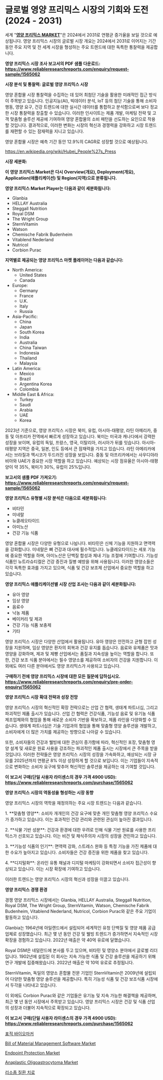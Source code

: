 <p><h1>글로벌 영양 프리믹스 시장의 기회와 도전 (2024 - 2031)</h1></p><p>세계 "<strong><a href="https://www.reliableresearchreports.com/nutritional-premixes-r1565062">영양 프리믹스 MARKET</a></strong>"은 2024에서 2031로 연평균 증가율을 보일 것으로 예상됩니다. 영양 프리믹스 시장의 글로벌 시장 개요는 2024에서 2031로 이어지는 기간 동안 주요 지역 및 전 세계 시장을 형성하는 주요 트렌드에 대한 독특한 통찰력을 제공합니다.</p>
<p><strong>영양 프리믹스 시장 조사 보고서의 PDF 샘플 다운로드: <a href="https://www.reliableresearchreports.com/enquiry/request-sample/1565062">https://www.reliableresearchreports.com/enquiry/request-sample/1565062</a></strong></p>
<p><strong>시장 분석 및 통찰력: 글로벌 영양 프리믹스 시장</strong></p>
<p><p>영양 혼합물 시장 통찰력을 수집하는 데 있어 최첨단 기술을 활용한 미래적인 접근 방식이 주목받고 있습니다. 인공지능(AI), 빅데이터 분석, IoT 등의 첨단 기술을 통해 소비자 행동, 영양 요구, 건강 트렌드에 대한 실시간 데이터를 통합하고 분석함으로써 보다 정교한 시장 통찰력을 창출할 수 있습니다. 이러한 인사이트는 제품 개발, 마케팅 전략 및 고객 맞춤형 솔루션 제공에 기여하여 영양 혼합물의 소비 패턴을 선도하는 요인으로 작용할 것입니다. 결과적으로, 이러한 변화는 시장의 혁신과 경쟁력을 강화하고 시장 트렌드를 재편할 수 있는 잠재력을 지니고 있습니다. </p><p>영양 혼합물 시장은 예측 기간 동안 12.9%의 CAGR로 성장할 것으로 예상됩니다.</p></p>
<p><a href="%7CAUTHORITHY_DOMAIN_URL%7C">https://en.wikipedia.org/wiki/Hubei_People%27s_Press</a></p>
<p><strong>시장 세분화:</strong></p>
<p><strong>이 영양 프리믹스 Market은 다시 Overview(개요), Deployment(개요), Application(애플리케이션) 및 Region(지역)으로 분류됩니다.</strong></p>
<p><strong>영양 프리믹스 Market Player는 다음과 같이 세분화됩니다:</strong></p>
<p><ul><li>Glanbia</li><li>HELLAY Australia</li><li>Steggall Nutrition</li><li>Royal DSM</li><li>The Wright Group</li><li>SternVitamin</li><li>Watson</li><li>Chemische Fabrik Budenheim</li><li>Vitablend Nederland</li><li>Nutricol</li><li>Corbion Purac</li></ul></p>
<p><strong>지역별로 제공되는 영양 프리믹스 마켓 플레이어는 다음과 같습니다:</strong></p>
<p><ul>
    <li>
        North America:
        <ul>
            <li>United States</li>
            <li>Canada</li>
        </ul>
    </li>
    <li>
        Europe:
        <ul>
            <li>Germany</li>
            <li>France</li>
            <li>U.K.</li>
            <li>Italy</li>
            <li>Russia</li>
        </ul>
    </li>
    <li>
        Asia-Pacific:
        <ul>
            <li>China</li>
            <li>Japan</li>
            <li>South Korea</li>
            <li>India</li>
            <li>Australia</li>
            <li>China Taiwan</li>
            <li>Indonesia</li>
            <li>Thailand</li>
            <li>Malaysia</li>
        </ul>
    </li>
    <li>
        Latin America:
        <ul>
            <li>Mexico</li>
            <li>Brazil</li>
            <li>Argentina Korea</li>
            <li>Colombia</li>
        </ul>
    </li>
    <li>
        Middle East & Africa:
        <ul>
            <li>Turkey</li>
            <li>Saudi</li>
            <li>Arabia</li>
            <li>UAE</li>
            <li>Korea</li>
        </ul>
    </li>
    </ul></p>
<p><p>2023년 기준으로, 영양 프리믹스 시장은 북미, 유럽, 아시아-태평양, 라틴 아메리카, 중동 및 아프리카 전역에서 빠르게 성장하고 있습니다. 북미는 미국과 캐나다에서 강력한 성장을 보이며, 유럽의 독일, 프랑스, 영국, 이탈리아, 러시아가 뒤를 잇습니다. 아시아-태평양 지역은 중국, 일본, 인도 등에서 큰 잠재력을 가지고 있습니다. 라틴 아메리카에서는 브라질과 멕시코가 두드러진 성장을 보입니다. 중동 및 아프리카에서는 사우디아라비아와 UAE가 중요한 시장 역할을 하고 있습니다. 예상되는 시장 점유율은 아시아-태평양이 약 35%, 북미가 30%, 유럽이 25%입니다.</p></p>
<p><strong>보고서의 샘플 PDF 가져오기: <a href="https://www.reliableresearchreports.com/enquiry/request-sample/1565062">https://www.reliableresearchreports.com/enquiry/request-sample/1565062</a></strong></p>
<p><strong>영양 프리믹스 유형별 시장 분석은 다음으로 세분화됩니다:</strong></p>
<p><ul><li>비타민</li><li>미네랄</li><li>뉴클레오타이드</li><li>아미노산</li><li>건강 기능 식품</li></ul></p>
<p><p>영양 혼합물 시장은 다양한 유형으로 나뉩니다. 비타민은 신체 기능을 지원하고 면역력을 강화합니다. 미네랄은 뼈 건강과 대사에 필수적입니다. 뉴클레오타이드는 세포 기능에 중요한 역할을 하며, 아미노산은 단백질 합성과 체내 기능 조절에 기여합니다. 기능성 식품인 뉴트라슈티컬은 건강 증진과 질병 예방을 위해 사용됩니다. 이러한 영양소들은 각각 독특한 효과를 가지고 있으며, 식품 및 건강 보조제 산업에서 중요한 역할을 하고 있습니다.</p></p>
<p><strong>영양 프리믹스 애플리케이션별 시장 산업 조사는 다음과 같이 세분화됩니다:</strong></p>
<p><ul><li>유아 영양</li><li>임상 영양</li><li>음료수</li><li>낙농 제품</li><li>베이커리 및 제과</li><li>건강 기능 식품 보충제</li><li>기타</li></ul></p>
<p><p>영양 프리믹스 시장은 다양한 산업에서 활용됩니다. 유아 영양은 안전하고 균형 잡힌 성장을 지원하며, 임상 영양은 환자의 회복과 건강 유지를 돕습니다. 음료와 유제품은 맛과 영양을 강화하며, 제과 및 제빵 산업에서는 품질과 지속성을 높이는 역할을 합니다. 또한, 건강 보조 식품 분야에서는 필수 영양소를 제공하여 소비자의 건강을 지원합니다. 이 외에도 여러 다른 분야에서도 영양 프리믹스가 사용되고 있습니다.</p></p>
<p><strong>구매하기 전에 영양 프리믹스 시장에 대한 모든 질문에 답하십시오. <a href="https://www.reliableresearchreports.com/enquiry/pre-order-enquiry/1565062">https://www.reliableresearchreports.com/enquiry/pre-order-enquiry/1565062</a></strong></p>
<p><strong>영양 프리믹스 시장 확대 전략과 성장 전망</strong></p>
<p><p>영양 프리믹스 시장의 혁신적인 확장 전략으로는 산업 간 협력, 생태계 파트너십, 그리고 파괴적인 제품 출시가 있습니다. 산업 간 협력은 건강식품, 기능성 음료 및 유기농 식품 제조업체와의 협업을 통해 새로운 소비자 기반을 확보하고, 제품 라인을 다양화할 수 있습니다. 생태계 파트너십은 기술 기업과의 협업을 통해 맞춤형 영양 솔루션을 개발하고, 소비자에게 더 많은 가치를 제공하는 방향으로 나아갈 수 있습니다.</p><p>또한, 소비자들의 건강과 웰빙에 대한 관심이 증가함에 따라, 혁신적인 포장, 맞춤형 영양 설계 및 새로운 원료 사용을 강조하는 파괴적인 제품 출시는 시장에서 큰 주목을 받을 것입니다. 이러한 전략들은 영양 프리믹스 시장의 성장을 가속화하고, 예상되는 시장 규모를 2025년까지 연평균 8% 이상 성장하게 할 것으로 보입니다. 이는 기업들이 지속적으로 변화하는 소비자 요구에 맞추어 혁신적인 솔루션을 제공하는 데 기여할 것입니다.</p></p>
<p><strong>이 보고서 구매(단일 사용자 라이센스의 경우 가격 4900 USD): <a href="https://www.reliableresearchreports.com/purchase/1565062">https://www.reliableresearchreports.com/purchase/1565062</a></strong></p>
<p><strong>영양 프리믹스 시장의 역동성을 형성하는 시장 동향</strong></p>
<p><p>영양 프리믹스 시장의 역학을 재정의하는 주요 시장 트렌드는 다음과 같습니다.</p><p>1. **맞춤형 영양**: 소비자 개개인의 건강 요구에 맞춘 개인 맞춤형 영양 프리믹스 수요가 증가하고 있습니다. 이는 효과적인 건강 관리와 관련된 관심이 높아진 결과입니다.</p><p>2. **식물 기반 성분**: 건강과 환경에 대한 우려로 인해 식물 기반 원료를 사용한 프리믹스가 선호되고 있습니다. 이는 비건 및 채식주의자 시장의 성장을 견인하고 있습니다.</p><p>3. **기능성 식품의 인기**: 면역력 강화, 스트레스 완화 등 특정 기능을 가진 제품에 대한 수요가 높아지고 있습니다. 소비자들은 건강 증진을 위한 제품을 찾고 있습니다.</p><p>4. **디지털화**: 온라인 유통 채널과 디지털 마케팅이 강화되면서 소비자 접근성이 향상되고 있습니다. 이는 시장 확장에 기여하고 있습니다. </p><p>이러한 트렌드는 영양 프리믹스 시장의 혁신과 성장을 이끌고 있습니다.</p></p>
<p><strong>영양 프리믹스 경쟁 환경</strong></p>
<p><p>경쟁 영양 프리믹스 시장에서는 Glanbia, HELLAY Australia, Steggall Nutrition, Royal DSM, The Wright Group, SternVitamin, Watson, Chemische Fabrik Budenheim, Vitablend Nederland, Nutricol, Corbion Purac와 같은 주요 기업이 활동하고 있습니다.</p><p>Glanbia는 1964년에 아일랜드에서 설립되어 세계적인 유청 단백질 및 영양 제품 공급업체로 성장했습니다. 최근 몇 년 동안 건강 및 웰빙 트렌드가 증가하면서 지속적인 시장 확장을 경험하고 있습니다. 2022년 매출은 약 40억 유로에 달했습니다.</p><p>Royal DSM은 네덜란드에 본사를 두고 있으며, 비타민 및 영양소 분야에서 글로벌 리더입니다. 1902년에 설립된 이 회사는 지속 가능한 식품 및 건강 솔루션을 제공하기 위해 연구 개발에 집중해왔습니다. 2022년 매출은 약 10억 유로로 추정됩니다.</p><p>SternVitamin, 독일의 영양소 혼합물 전문 기업인 SternVitamin은 2009년에 설립되어 다양한 맞춤형 영양 솔루션을 제공합니다. 특히 기능성 식품 및 건강 보조식품 시장에서 두각을 나타내고 있습니다.</p><p>이 외에도 Corbion Purac와 같은 기업들은 유기농 및 지속 가능한 해결책을 제공하며, 최근 몇 년 동안 시장에서 주목받고 있습니다. 영양 프리믹스 시장은 건강 및 식품 산업의 성장과 더불어 지속적으로 확장되고 있습니다.</p></p>
<p><strong>이 보고서 구매(단일 사용자 라이센스의 경우 가격 4900 USD): <a href="https://www.reliableresearchreports.com/purchase/1565062">https://www.reliableresearchreports.com/purchase/1565062</a></strong></p>
<p><p><a href="https://medium.com/@anil.parihar/%EA%B8%80%EB%A1%9C%EB%B2%8C-%EB%A7%9E%EC%B6%A4%ED%98%95-%EB%B0%94%EC%9D%B4%EC%98%A4%EB%A7%88%EC%BB%A4-%EC%8B%9C%EC%9E%A5-%EA%B7%9C%EB%AA%A8%EB%8A%94-5-7-%EC%9D%98-c491fd5d255d">표적 바이오마커</a></p><p><a href="https://medium.com/@bernadette.james576/bill-of-material-management-software-market-share-size-trends-industry-analysis-report-by-b71db65a8bd9">Bill of Material Management Software Market</a></p><p><a href="https://www.linkedin.com/pulse/how-endpoint-protection-market-evolve-growth-analysis-1v7gf?trackingId=HOas9DkfRMmR0XpuAr8cOg%3D%3D">Endpoint Protection Market</a></p><p><a href="https://medium.com/@stephen.russell7684/anaplastic-oligoastrocytoma-industry-analysis-report-its-market-size-share-trends-by-857e2b072be2">Anaplastic Oligoastrocytoma Market</a></p><p><a href="https://medium.com/@anil.parihar/%EB%9D%BC%EC%9D%B4%EC%86%8C%EC%A2%80%EB%B3%91-%EC%B9%98%EB%A3%8C-%EC%8B%9C%EC%9E%A5-%EA%B8%80%EB%A1%9C%EB%B2%8C-%EB%B0%8F-%EC%A7%80%EC%97%AD-%EB%B6%84%EC%84%9D-%EC%B5%9C%EC%A2%85-%EC%82%AC%EC%9A%A9%EC%9E%90-%EC%A0%9C%ED%92%88-%EB%B0%8F-%EC%A7%80%EC%97%AD%EC%97%90-%EC%A4%91%EC%A0%90-%EB%B6%84%EC%84%9D-%EB%B0%8F-%EC%98%88%EC%B8%A1-2024-2031-298c1a753394">리소좀 질환 치료</a></p></p>